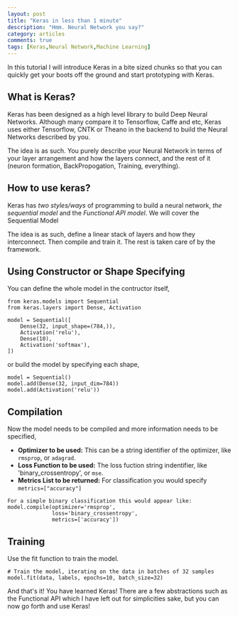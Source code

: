 ```yaml
---
layout: post
title: "Keras in less than 1 minute"
description: "Hmm. Neural Network you say?"
category: articles
comments: true
tags: [Keras,Neural Network,Machine Learning]
---
```


In this tutorial I will introduce Keras in a bite sized chunks so that you can quickly get your boots off the ground and start prototyping with Keras.

## What is Keras?

Keras has been designed as a high level library to build Deep Neural Networks. Although many compare it to Tensorflow, Caffe and etc, Keras uses either Tensorflow, CNTK or Theano in the backend to build the Neural Networks described by you.

The idea is as such. You purely describe your Neural Network in terms of your layer arrangement and how the layers connect, and the rest of it (neuron formation, BackPropogation, Training, everything).

## How to use keras?

Keras has *two styles/ways* of programming to build a neural network, *the sequential model* and the *Functional API model*. We will cover the Sequential Model

The idea is as such, define a linear stack of layers and how they interconnect. Then compile and train it. The rest is taken care of by the framework.

## Using Constructor or Shape Specifying

You can define the whole model in the contructor itself,

```
from keras.models import Sequential
from keras.layers import Dense, Activation

model = Sequential([
    Dense(32, input_shape=(784,)),
    Activation('relu'),
    Dense(10),
    Activation('softmax'),
])
```

or build the model by specifying each shape,

```
model = Sequential()
model.add(Dense(32, input_dim=784))
model.add(Activation('relu'))
```

## Compilation

Now the model needs to be compiled and more information needs to be specified,
- **Optimizer to be used:** This can be a string identifier of the optimizer, like `rmsprop`, or `adagrad`.
- **Loss Function to be used:** The loss fuction string indentifier, like 'binary_crossentropy', or `mse`.
- **Metrics List to be returned:** For classification you would specify `metrics=["accuracy"]`

```
For a simple binary classification this would appear like:
model.compile(optimizer='rmsprop',
              loss='binary_crossentropy',
              metrics=['accuracy'])
```

## Training
Use the fit function to train the model.

```
# Train the model, iterating on the data in batches of 32 samples
model.fit(data, labels, epochs=10, batch_size=32)
```

And that's it! You have learned Keras! There are a few abstractions such as the Functional API which I have left out for simplicities sake, but you can now go forth and use Keras!
